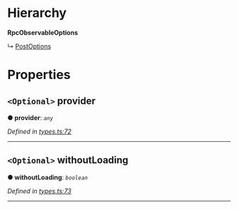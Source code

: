 

# Hierarchy

**RpcObservableOptions**

↳  [PostOptions](_rpc_other_post_.postoptions.md)

# Properties

<a id="provider"></a>

## `<Optional>` provider

**● provider**: *`any`*

*Defined in [types.ts:72](https://github.com/paritytech/js-libs/blob/0cbe22a/packages/light.js/src/types.ts#L72)*

___
<a id="withoutloading"></a>

## `<Optional>` withoutLoading

**● withoutLoading**: *`boolean`*

*Defined in [types.ts:73](https://github.com/paritytech/js-libs/blob/0cbe22a/packages/light.js/src/types.ts#L73)*

___

